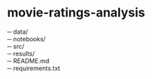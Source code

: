 # movie-ratings-analysis
─ data/                 
─ notebooks/            
─ src/                  
─ results/              
─ README.md             
─ requirements.txt      

